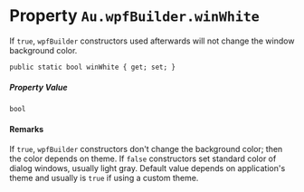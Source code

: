 # Property `Au.wpfBuilder.winWhite`

If `true`, `wpfBuilder` constructors used afterwards will not change the window background color.

```
public static bool winWhite { get; set; }
```

##### Property Value

`bool`

#### Remarks

If `true`, `wpfBuilder` constructors don't change the background color; then the color depends on theme. If `false` constructors set standard color of dialog windows, usually light gray. Default value depends on application's theme and usually is `true` if using a custom theme.